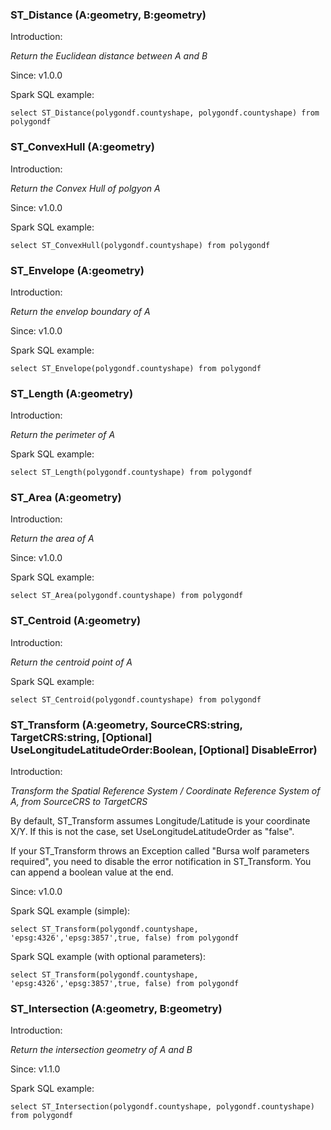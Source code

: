 ### ST_Distance (A:geometry, B:geometry)

Introduction:

*Return the Euclidean distance between A and B*

Since: v1.0.0

Spark SQL example:
```
select ST_Distance(polygondf.countyshape, polygondf.countyshape) from polygondf
```

### ST_ConvexHull (A:geometry)

Introduction:

*Return the Convex Hull of polgyon A*

Since: v1.0.0

Spark SQL example:
```
select ST_ConvexHull(polygondf.countyshape) from polygondf
```

### ST_Envelope (A:geometry)

Introduction:

*Return the envelop boundary of A*

Since: v1.0.0

Spark SQL example:
```
select ST_Envelope(polygondf.countyshape) from polygondf
```

### ST_Length (A:geometry)

Introduction:

*Return the perimeter of A*

Spark SQL example:
```
select ST_Length(polygondf.countyshape) from polygondf
```

### ST_Area (A:geometry)

Introduction:

*Return the area of A*

Since: v1.0.0

Spark SQL example:
```
select ST_Area(polygondf.countyshape) from polygondf
```

### ST_Centroid (A:geometry)

Introduction:

*Return the centroid point of A*

Spark SQL example:
```
select ST_Centroid(polygondf.countyshape) from polygondf
```



### ST_Transform (A:geometry, SourceCRS:string, TargetCRS:string, [Optional] UseLongitudeLatitudeOrder:Boolean, [Optional] DisableError)

Introduction:

*Transform the Spatial Reference System / Coordinate Reference System of A, from SourceCRS to TargetCRS*

By default, ST_Transform assumes Longitude/Latitude is your coordinate X/Y. If this is not the case, set UseLongitudeLatitudeOrder as "false".

If your ST_Transform throws an Exception called "Bursa wolf parameters required", you need to disable the error notification in ST_Transform. You can append a boolean value at the end.

Since: v1.0.0

Spark SQL example (simple):
```
select ST_Transform(polygondf.countyshape, 'epsg:4326','epsg:3857',true, false) from polygondf
```

Spark SQL example (with optional parameters):
```
select ST_Transform(polygondf.countyshape, 'epsg:4326','epsg:3857',true, false) from polygondf
```

### ST_Intersection (A:geometry, B:geometry)

Introduction:

*Return the intersection geometry of A and B*

Since: v1.1.0

Spark SQL example:

```
select ST_Intersection(polygondf.countyshape, polygondf.countyshape) from polygondf
```
